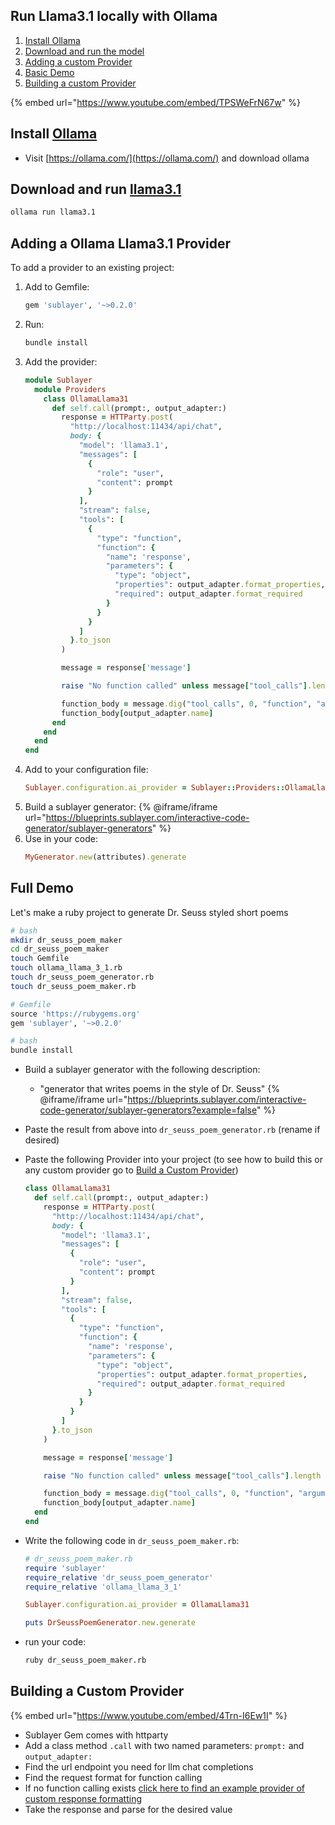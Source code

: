 ## Run Llama3.1 locally with Ollama

1. [Install Ollama](#install-ollama)
2. [Download and run the model](#download-and-run-llama3.1)
3. [Adding a custom Provider](#adding-a-ollama-llama3.1-provider)
4. [Basic Demo](#full-demo)
5. [Building a custom Provider](#building-a-custom-provider)

{% embed url="https://www.youtube.com/embed/TPSWeFrN67w" %}

## Install [Ollama](https://ollama.com/)
* Visit [https://ollama.com/](https://ollama.com/) and download ollama

## Download and run [llama3.1](https://ollama.com/library/llama3.1)
```bash
ollama run llama3.1
```

## Adding a Ollama Llama3.1 Provider
To add a provider to an existing project:

1. Add to Gemfile:
    ```ruby
    gem 'sublayer', '~>0.2.0'
    ```
2. Run:
    ```bash
    bundle install
    ```
3. Add the provider:
    ```ruby
    module Sublayer
      module Providers
        class OllamaLlama31
          def self.call(prompt:, output_adapter:)
            response = HTTParty.post(
              "http://localhost:11434/api/chat",
              body: {
                "model": 'llama3.1',
                "messages": [
                  {
                    "role": "user",
                    "content": prompt
                  }
                ],
                "stream": false,
                "tools": [
                  {
                    "type": "function",
                    "function": {
                      "name": 'response',
                      "parameters": {
                        "type": "object",
                        "properties": output_adapter.format_properties,
                        "required": output_adapter.format_required
                      }
                    }
                  }
                ]
              }.to_json
            )

            message = response['message']

            raise "No function called" unless message["tool_calls"].length > 0

            function_body = message.dig("tool_calls", 0, "function", "arguments")
            function_body[output_adapter.name]
          end
        end
      end
    end
    ```
4. Add to your configuration file:
    ```ruby
    Sublayer.configuration.ai_provider = Sublayer::Providers::OllamaLlama31
    ```
5. Build a sublayer generator:
    {% @iframe/iframe url="https://blueprints.sublayer.com/interactive-code-generator/sublayer-generators" %}
6. Use in your code:
    ```ruby
    MyGenerator.new(attributes).generate
    ```

## Full Demo
Let's make a ruby project to generate Dr. Seuss styled short poems

```bash
# bash
mkdir dr_seuss_poem_maker
cd dr_seuss_poem_maker
touch Gemfile
touch ollama_llama_3_1.rb
touch dr_seuss_poem_generator.rb
touch dr_seuss_poem_maker.rb
```

```ruby
# Gemfile
source 'https://rubygems.org'
gem 'sublayer', '~>0.2.0'
```

```bash
# bash
bundle install
```

* Build a sublayer generator with the following description:
    * "generator that writes poems in the style of Dr. Seuss"
    {% @iframe/iframe url="https://blueprints.sublayer.com/interactive-code-generator/sublayer-generators?example=false" %}

* Paste the result from above into `dr_seuss_poem_generator.rb` (rename if desired)

* Paste the following Provider into your project (to see how to build this or any custom provider go to [Build a Custom Provider](#build-custom-provider))

  ```ruby
  class OllamaLlama31
    def self.call(prompt:, output_adapter:)
      response = HTTParty.post(
        "http://localhost:11434/api/chat",
        body: {
          "model": 'llama3.1',
          "messages": [
            {
              "role": "user",
              "content": prompt
            }
          ],
          "stream": false,
          "tools": [
            {
              "type": "function",
              "function": {
                "name": 'response',
                "parameters": {
                  "type": "object",
                  "properties": output_adapter.format_properties,
                  "required": output_adapter.format_required
                }
              }
            }
          ]
        }.to_json
      )

      message = response['message']

      raise "No function called" unless message["tool_calls"].length > 0

      function_body = message.dig("tool_calls", 0, "function", "arguments")
      function_body[output_adapter.name]
    end
  end
  ```

* Write the following code in `dr_seuss_poem_maker.rb`:

  ```ruby
  # dr_seuss_poem_maker.rb
  require 'sublayer'
  require_relative 'dr_seuss_poem_generator'
  require_relative 'ollama_llama_3_1'

  Sublayer.configuration.ai_provider = OllamaLlama31

  puts DrSeussPoemGenerator.new.generate
  ```

* run your code:

  ```bash
  ruby dr_seuss_poem_maker.rb
  ```

## Building a Custom Provider
{% embed url="https://www.youtube.com/embed/4Trn-I6Ew1I" %}

* Sublayer Gem comes with httparty
* Add a class method `.call` with two named parameters: `prompt:` and `output_adapter:`
* Find the url endpoint you need for llm chat completions
* Find the request format for function calling
* If no function calling exists [click here to find an example provider of custom response formatting](https://github.com/sublayerapp/sublayer/blob/0.0/lib/sublayer/providers/local.rb)
* Take the response and parse for the desired value